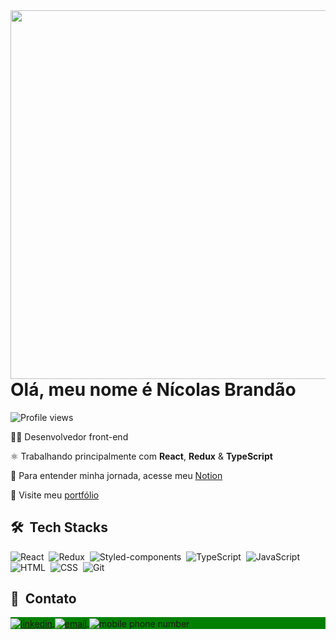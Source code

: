 <img align="right" height="590em" src="https://user-images.githubusercontent.com/107960652/215524875-7762de47-949b-48b7-bde5-1b9ddc2e95c5.png"/>
<h1 align="left">Olá, meu nome é Nícolas Brandão</h1>
<p align="left"><img src="https://komarev.com/ghpvc/?username=nicolasbrandao&color=green" alt="Profile views" /></p>

👨‍💻 Desenvolvedor front-end

⚛️ Trabalhando principalmente com **React**, **Redux** & **TypeScript**

🚀 Para entender minha jornada, acesse meu [Notion](https://frill-word-deb.notion.site/05e98f1767054c43a2cea6118e331bcb?v=a47a1074574940c7a0a7091ccdd706de)

🚧 Visite meu [portfólio](https://nicolasbrandao.github.io/portfolio/)

## 🛠 &nbsp;Tech Stacks

![React](https://img.shields.io/badge/-React-05122A?style=flat&logo=react)&nbsp;
![Redux](https://img.shields.io/badge/-Redux-05122A?style=flat&logo=redux)&nbsp;
![Styled-components](https://img.shields.io/badge/-StyledComponents-05122A?style=flat&logo=styled-components)&nbsp;
![TypeScript](https://img.shields.io/badge/-TypeScript-05122A?style=flat&logo=typescript)&nbsp;
![JavaScript](https://img.shields.io/badge/-JavaScript-05122A?style=flat&logo=javascript)&nbsp;
![HTML](https://img.shields.io/badge/-HTML-05122A?style=flat&logo=HTML5)&nbsp;
![CSS](https://img.shields.io/badge/-CSS-05122A?style=flat&logo=CSS3&logoColor=1572B6)&nbsp;
![Git](https://img.shields.io/badge/-Git-05122A?style=flat&logo=git)&nbsp;

## 📧 &nbsp;Contato

<p align="left" style="background:green">
  <a href="https://linkedin.com/in/nicolasbrandao" target="_blank">
    <img align="center" src="https://img.shields.io/badge/-nicolasbrandao-05122A?style=flat&logo=linkedin" alt="linkedin"/>
  </a>
  <a href="mailto: nicolas.brandaor@gmail.com" target="_blank">
   <img align="center" src="https://img.shields.io/badge/-nicolas.brandaor@gmail.com-05122A?style=flat&logo=gmail" alt="email"/>
  </a>
  <img align="center" src="https://img.shields.io/badge/-(37)_9_9112_4140-05122A?style=flat&logo=whatsapp" alt="mobile phone number"/>
</p>
